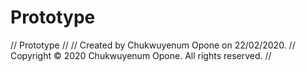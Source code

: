 # Prototype

//  Prototype
//
//  Created by Chukwuyenum Opone on 22/02/2020.
//  Copyright © 2020 Chukwuyenum Opone. All rights reserved.
//
